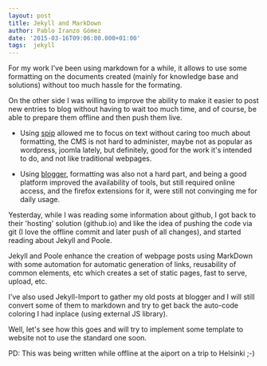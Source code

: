 ```yaml
---
layout: post
title: Jekyll and MarkDown
author: Pablo Iranzo Gómez
date: '2015-03-16T09:06:00.000+01:00'
tags:  jekyll
---
```

For my work I've been using markdown for a while, it allows to use some formatting on the documents created (mainly for knowledge base and solutions) without too much hassle for the formating.

On the other side I was willing to improve the ability to make it easier to post new entries to blog without having to wait too much time, and of course, be able to prepare them offline and then push them live.

- Using [spip](http://www.spip.net) allowed me to focus on text without  caring too much about formatting, the CMS is not hard to administer, maybe  not as popular as wordpress, joomla lately, but definitely, good for the  work it's intended to do, and not like traditional webpages.

- Using [blogger](http://www.blogger.com), formatting was also not a hard  part, and being a good platform improved the availability of tools, but  still required online access, and the firefox extensions for it, were still  not convinging me for daily usage.

Yesterday, while I was reading some information about github, I got back to their 'hosting' solution (github.io) and like the idea of pushing the code via git (I love the offline commit and later push of all changes), and started reading about Jekyll and Poole.

Jekyll and Poole enhance the creation of webpage posts using MarkDown with some automation for automatic generation of links, reusability of common elements, etc which creates a set of static pages, fast to serve, upload, etc.

I've also used Jekyll-Import to gather my old posts at blogger and I will still convert some of them to markdown and try to get back the auto-code coloring I had inplace (using external JS library).

Well, let's see how this goes and will try to implement some template to website not to use the standard one soon.

PD: This was being written while offline at the aiport on a trip to Helsinki ;-)
